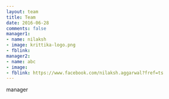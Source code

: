 ```yaml
---
layout: team
title: Team
date: 2016-06-28
comments: false
manager1:
- name: nilaksh
- image: krittika-logo.png
- fblink: 
manager2:
- name: abc
- image: 
- fblink: https://www.facebook.com/nilaksh.aggarwal?fref=ts
---
```

manager
